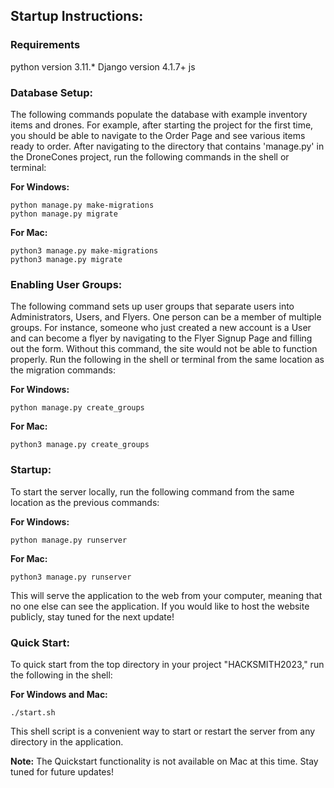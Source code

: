 ## Startup Instructions:

### Requirements 
python version 3.11.* 
Django version 4.1.7+
js

### Database Setup:
The following commands populate the database with example inventory items and drones.  For example, after starting the project for the first time, you should be able to navigate to the Order Page and see various items ready to order. After navigating to the directory that contains 'manage.py' in the DroneCones project, run the following commands in the shell or terminal:

**For Windows:**
```shell
python manage.py make-migrations 
python manage.py migrate 
```

**For Mac:**
```terminal
python3 manage.py make-migrations 
python3 manage.py migrate 
```

### Enabling User Groups:

The following command sets up user groups that separate users into Administrators, Users, and Flyers. One person can be a member of multiple groups.  For instance, someone who just created a new account is a User and can become a flyer by navigating to the Flyer Signup Page and filling out the form.  Without this command, the site would not be able to function properly.  Run the following in the shell or terminal from the same location as the migration commands:

**For Windows:**
```shell
python manage.py create_groups
```

**For Mac:**
```terminal
python3 manage.py create_groups
```

### Startup:
To start the server locally, run the following command from the same location as the previous commands:

**For Windows:**
```shell
python manage.py runserver
```

**For Mac:**
```terminal
python3 manage.py runserver
```

This will serve the application to the web from your computer, meaning that no one else can see the application. If you would like to host the website publicly, stay tuned for the next update!

### Quick Start:
To quick start from the top directory in your project "HACKSMITH2023," run the following in the shell:

**For Windows and Mac:**
```shell
./start.sh
```

This shell script is a convenient way to start or restart the server from any directory in the application.

**Note:**
The Quickstart functionality is not available on Mac at this time. Stay tuned for future updates!
